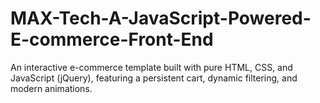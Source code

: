 # MAX-Tech-A-JavaScript-Powered-E-commerce-Front-End
An interactive e-commerce template built with pure HTML, CSS, and JavaScript (jQuery), featuring a persistent cart, dynamic filtering, and modern animations.

